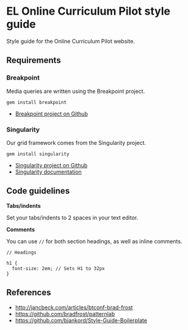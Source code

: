 # EL Online Curriculum Pilot style guide

Style guide for the Online Curriculum Pilot website.

## Requirements

### Breakpoint

Media queries are written using the Breakpoint project.

```
gem install breakpoint
```

- [Breakpoint project on Github](https://github.com/Team-Sass/breakpoint)

### Singularity

Our grid framework comes from the Singularity project. 

```
gem install singularity
```

- [Singularity project on Github](https://github.com/Team-Sass/Singularity)
- [Singularity documentation](https://github.com/Team-Sass/Singularity/wiki/Creating-Grids)

## Code guidelines

**Tabs/indents**

Set your tabs/indents to 2 spaces in your text editor.

**Comments**

You can use ```//``` for both section headings, as well as inline comments.

```
// Headings

h1 {
  font-size: 2em; // Sets H1 to 32px
}
```
  
## References
- http://jancbeck.com/articles/btconf-brad-frost
- https://github.com/bradfrost/patternlab 
- https://github.com/bjankord/Style-Guide-Boilerplate
